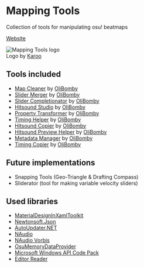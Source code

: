 # Mapping Tools
Collection of tools for manipulating osu! beatmaps

[Website](https://mappingtools.seira.moe/)


<p align="left">
  <img src="https://i.imgur.com/7JqvlNY.png" alt="Mapping Tools logo"/>
  <br/>Logo by <a href="https://osu.ppy.sh/users/1882522">Karoo</a>
</p>

## Tools included
- [Map Cleaner](https://github.com/OliBomby/Map-Cleaner) by [OliBomby](https://github.com/OliBomby) 
- [Slider Merger]() by [OliBomby](https://github.com/OliBomby) 
- [Slider Completionator]() by [OliBomby](https://github.com/OliBomby) 
- [Hitsound Studio]() by [OliBomby](https://github.com/OliBomby) 
- [Property Transformer]() by [OliBomby](https://github.com/OliBomby) 
- [Timing Helper]() by [OliBomby](https://github.com/OliBomby) 
- [Hitsound Copier]() by [OliBomby](https://github.com/OliBomby) 
- [Hitsound Preview Helper]() by [OliBomby](https://github.com/OliBomby) 
- [Metadata Manager]() by [OliBomby](https://github.com/OliBomby)
- [Timing Copier]() by [OliBomby](https://github.com/OliBomby)

## Future implementations
- Snapping Tools (Geo-Triangle & Drafting Compass)
- Sliderator (tool for making variable velocity sliders)

## Used libraries
- [MaterialDesignInXamlToolkit](https://github.com/MaterialDesignInXAML/MaterialDesignInXamlToolkit)
- [Newtonsoft.Json](https://github.com/JamesNK/Newtonsoft.Json)
- [AutoUpdater.NET](https://github.com/ravibpatel/AutoUpdater.NET)
- [NAudio](https://github.com/naudio/NAudio)
- [NAudio Vorbis](https://github.com/naudio/Vorbis)
- [OsuMemoryDataProvider](https://github.com/Piotrekol)
- [Microsoft Windows API Code Pack](https://github.com/aybe/Windows-API-Code-Pack-1.1)
- [Editor Reader](https://github.com/Karoo13/EditorReader)
